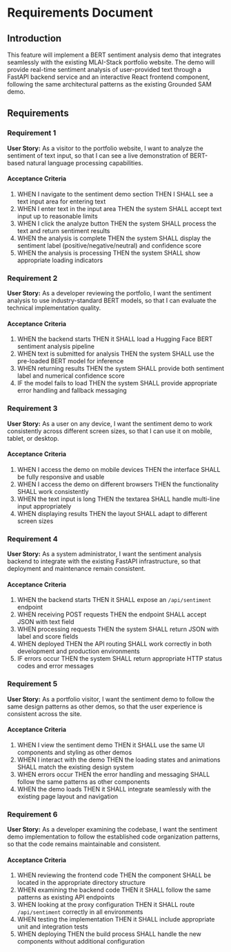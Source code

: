 # Requirements Document

## Introduction

This feature will implement a BERT sentiment analysis demo that integrates seamlessly with the existing MLAI-Stack portfolio website. The demo will provide real-time sentiment analysis of user-provided text through a FastAPI backend service and an interactive React frontend component, following the same architectural patterns as the existing Grounded SAM demo.

## Requirements

### Requirement 1

**User Story:** As a visitor to the portfolio website, I want to analyze the sentiment of text input, so that I can see a live demonstration of BERT-based natural language processing capabilities.

#### Acceptance Criteria

1. WHEN I navigate to the sentiment demo section THEN I SHALL see a text input area for entering text
2. WHEN I enter text in the input area THEN the system SHALL accept text input up to reasonable limits
3. WHEN I click the analyze button THEN the system SHALL process the text and return sentiment results
4. WHEN the analysis is complete THEN the system SHALL display the sentiment label (positive/negative/neutral) and confidence score
5. WHEN the analysis is processing THEN the system SHALL show appropriate loading indicators

### Requirement 2

**User Story:** As a developer reviewing the portfolio, I want the sentiment analysis to use industry-standard BERT models, so that I can evaluate the technical implementation quality.

#### Acceptance Criteria

1. WHEN the backend starts THEN it SHALL load a Hugging Face BERT sentiment analysis pipeline
2. WHEN text is submitted for analysis THEN the system SHALL use the pre-loaded BERT model for inference
3. WHEN returning results THEN the system SHALL provide both sentiment label and numerical confidence score
4. IF the model fails to load THEN the system SHALL provide appropriate error handling and fallback messaging

### Requirement 3

**User Story:** As a user on any device, I want the sentiment demo to work consistently across different screen sizes, so that I can use it on mobile, tablet, or desktop.

#### Acceptance Criteria

1. WHEN I access the demo on mobile devices THEN the interface SHALL be fully responsive and usable
2. WHEN I access the demo on different browsers THEN the functionality SHALL work consistently
3. WHEN the text input is long THEN the textarea SHALL handle multi-line input appropriately
4. WHEN displaying results THEN the layout SHALL adapt to different screen sizes

### Requirement 4

**User Story:** As a system administrator, I want the sentiment analysis backend to integrate with the existing FastAPI infrastructure, so that deployment and maintenance remain consistent.

#### Acceptance Criteria

1. WHEN the backend starts THEN it SHALL expose an `/api/sentiment` endpoint
2. WHEN receiving POST requests THEN the endpoint SHALL accept JSON with text field
3. WHEN processing requests THEN the system SHALL return JSON with label and score fields
4. WHEN deployed THEN the API routing SHALL work correctly in both development and production environments
5. IF errors occur THEN the system SHALL return appropriate HTTP status codes and error messages

### Requirement 5

**User Story:** As a portfolio visitor, I want the sentiment demo to follow the same design patterns as other demos, so that the user experience is consistent across the site.

#### Acceptance Criteria

1. WHEN I view the sentiment demo THEN it SHALL use the same UI components and styling as other demos
2. WHEN I interact with the demo THEN the loading states and animations SHALL match the existing design system
3. WHEN errors occur THEN the error handling and messaging SHALL follow the same patterns as other components
4. WHEN the demo loads THEN it SHALL integrate seamlessly with the existing page layout and navigation

### Requirement 6

**User Story:** As a developer examining the codebase, I want the sentiment demo implementation to follow the established code organization patterns, so that the code remains maintainable and consistent.

#### Acceptance Criteria

1. WHEN reviewing the frontend code THEN the component SHALL be located in the appropriate directory structure
2. WHEN examining the backend code THEN it SHALL follow the same patterns as existing API endpoints
3. WHEN looking at the proxy configuration THEN it SHALL route `/api/sentiment` correctly in all environments
4. WHEN testing the implementation THEN it SHALL include appropriate unit and integration tests
5. WHEN deploying THEN the build process SHALL handle the new components without additional configuration